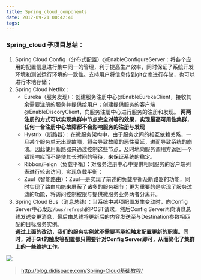 ```yaml
---
title: Spring_cloud_components
date: 2017-09-21 00:42:40
tags:
---
```


### Spring_cloud 子项目总结：
1. Spring Cloud Config（分布式配置）@EnableConfigureServer：将各个应用的配置信息进行集中同一的管理，利于提高生产效率，同时保证了系统开发环境和测试运行环境的一致性。支持用户将信息传到git仓库进行存储，也可以进行本地存储；
2. Spring Cloud Netflix： 
    * Eureka（服务发现）：创建服务注册中心@EnableEurekaClient，接收其余需要注册的服务并提供给用户；创建提供服务的客户端@EnableDiscoryClient，向服务注册中心进行服务的注册和发现。
**两两注册的方式可以实现集群中节点完全对等的效果，实现最高可用性集群，任何一台注册中心故障都不会影响服务的注册与发现**
    * Hystrix（断路器）：在微服务架构中，由于服务之间的相互依赖关系，一旦某个服务单元出现故障，将会导致故障的恶性蔓延，进而导致系统的崩溃。因此使用断路器来通过控制这些节点，及时地向服务调用方返回一个错误响应而不是使其长时间的等待，来保证系统的稳定。
    * Ribbon/Feign（负载平衡）：对服务注册中心中提供相同服务的客户端列表进行轮询访问，实现负载平衡；
    * Zuul（智能路由）：Zuul一是实现了前述的负载平衡及断路器的功能，同时实现了路由功能来屏蔽了诸多的服务细节；更为重要的是实现了服务过滤的功能，将访问控制权限与提供微服务业务两者分离开。
3. Spring Cloud Bus（消息总线）：当系统中某项配置发生变动时，向Config Server中心发起`/bus/refresh`的POST请求，然后Config Server再向消息总线发送变更消息，最后由总线将更新后的内容发送至与Destination参数相匹配的目标服务实例。  
**通过上面的改动，我们的服务实例就不需要再承担触发配置更新的职责。同时，对于Git的触发等配置都只需要针对Config Server即可，从而简化了集群上的一些维护工作。**

![](http://blog.didispace.com/assets/5-7.png)



> http://blog.didispace.com/Spring-Cloud基础教程/